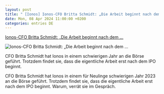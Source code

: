 ```yaml
---
layout: post
title: " [Ionos] Ionos-CFO Britta Schmidt: „Die Arbeit beginnt nach dem ..."
date: Mon, 08 Apr 2024 11:00:00 +0200
categories: entries DE
---
```

[Ionos-CFO Britta Schmidt: „Die Arbeit beginnt nach dem ...](https://www.finance-magazin.de/cfo/cfo-interviews/ionos-cfo-britta-schmidt-die-arbeit-beginnt-nach-dem-ipo-180263/)

![Ionos-CFO Britta Schmidt: „Die Arbeit beginnt nach dem ...](https://www.finance-magazin.de/wp-content/uploads/2024/04/Britta-Schmidt_CFO-IONOS-4.jpg)

CFO Britta Schmidt hat Ionos in einem schwierigen Jahr an die Börse geführt. Trotzdem findet sie, dass die eigentliche Arbeit erst nach dem IPO beginnt.

CFO Britta Schmidt hat Ionos in einem für Neulinge schwierigen Jahr 2023 an die Börse geführt. Trotzdem findet sie, dass die eigentliche Arbeit erst nach dem IPO beginnt. Warum, verrät sie im Gespräch.

